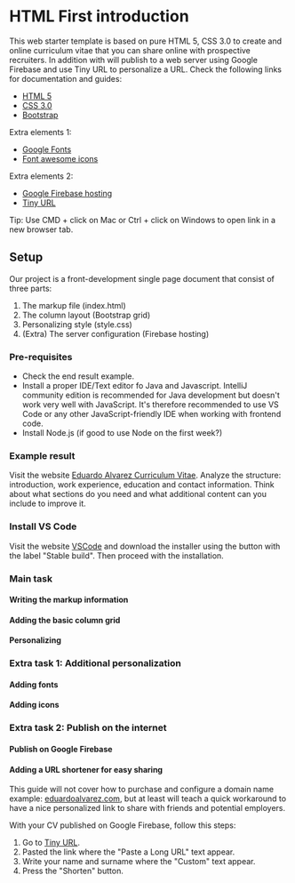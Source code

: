 # HTML First introduction
This web starter template is based on pure HTML 5, CSS 3.0 to create and online curriculum vitae that you can share online with prospective recruiters. In addition with will publish to a web server using Google Firebase and use Tiny URL to personalize a URL. Check the following links for documentation and guides:
- [HTML 5](https://www.w3schools.com/html/html5_intro.asp)
- [CSS 3.0](https://www.w3schools.com/css/)
- [Bootstrap](https://getbootstrap.com)

Extra elements 1:
- [Google Fonts](https://fonts.google.com)
- [Font awesome icons](https://fontawesome.com)

Extra elements 2:
- [Google Firebase hosting](https://firebase.google.com/products/hosting/)
- [Tiny URL](https://tiny.cc)

Tip: Use CMD + click on Mac or Ctrl + click on Windows to open link in a new browser tab.

## Setup
Our project is a front-development single page document that consist of three parts:
1. The markup file (index.html)
2. The column layout (Bootstrap grid)
3. Personalizing style (style.css)
4. (Extra) The server configuration (Firebase hosting)

### Pre-requisites
- Check the end result example.
- Install a proper IDE/Text editor fo Java and Javascript. IntelliJ community edition is recommended for Java development but doesn't work very well with JavaScript. It's therefore recommended to use VS Code or any other JavaScript-friendly IDE when working with frontend code.
- Install Node.js (if good to use Node on the first week?)

### Example result
Visit the website [Eduardo Alvarez Curriculum Vitae](http://tiny.cc/eduardo-cv). Analyze the structure: introduction, work experience, education and contact information. Think about what sections do you need and what additional content can you include to improve it.

### Install VS Code
Visit the website [VSCode](https://code.visualstudio.com) and download the installer using the button with the label "Stable build". Then proceed with the installation.

### Main task
#### Writing the markup information

#### Adding the basic column grid

#### Personalizing

### Extra task 1: Additional personalization
#### Adding fonts

#### Adding icons

### Extra task 2: Publish on the internet
#### Publish on Google Firebase

#### Adding a URL shortener for easy sharing
This guide will not cover how to purchase and configure a domain name example: [eduardoalvarez.com](http://www.eduardoalvarez.com), but at least will teach a quick workaround to have a nice personalized link to share with friends and potential employers.

With your CV published on Google Firebase, follow this steps:
1. Go to [Tiny URL](https://tiny.cc). 
2. Pasted the link where the "Paste a Long URL" text appear.
3. Write your name and surname where the "Custom" text appear.
4. Press the "Shorten" button.